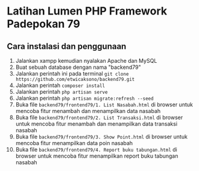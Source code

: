 # Latihan Lumen PHP Framework Padepokan 79


## Cara instalasi dan penggunaan

1. Jalankan xampp kemudian nyalakan Apache dan MySQL
2. Buat sebuah database dengan nama "backend79"
3. Jalankan perintah ini pada terminal `git clone https://github.com/etwicaksono/backend79.git`
4. Jalankan perintah `composer install`
5. Jalankan perintah `php artisan serve`
6. Jalankan perintah `php artisan migrate:refresh --seed`
7. Buka file `backend79/frontend79/1. List Nasabah.html` di browser untuk mencoba fitur menambah dan menampilkan data nasabah
8. Buka file `backend79/frontend79/2. List Transaksi.html` di browser untuk mencoba fitur menambah dan menampilkan data transaksi nasabah
9. Buka file `backend79/frontend79/3. Show Point.html` di browser untuk mencoba fitur menampilkan data poin nasabah
10. Buka file `backend79/frontend79/4. Report buku tabungan.html` di browser untuk mencoba fitur menampilkan report buku tabungan nasabah
